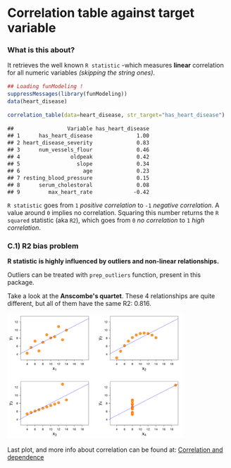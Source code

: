 Correlation table against target variable
=====

### What is this about?

It retrieves the well known `R statistic` -which measures **linear** correlation  for all numeric variables _(skipping the string ones)_.






```r
## Loading funModeling !
suppressMessages(library(funModeling))
data(heart_disease)
```


```r
correlation_table(data=heart_disease, str_target="has_heart_disease")
```

```
##                 Variable has_heart_disease
## 1      has_heart_disease              1.00
## 2 heart_disease_severity              0.83
## 3      num_vessels_flour              0.46
## 4                oldpeak              0.42
## 5                  slope              0.34
## 6                    age              0.23
## 7 resting_blood_pressure              0.15
## 8      serum_cholestoral              0.08
## 9         max_heart_rate             -0.42
```

`R statistic` goes from `1` _positive correlation_ to `-1` _negative correlation_. A value around `0` implies no correlation.
Squaring this number returns the `R squared` statistic (aka `R2`), which goes from `0` _no correlation_ to `1` _high correlation_. 

### C.1) R2 bias problem

**R statistic is highly influenced by outliers and non-linear relationships.**

Outliers can be treated with `prep_outliers` function, present in this package.

Take a look at the **Anscombe's quartet**. These 4 relationships are quite different, but all of them have the same R2: 0.816.


<img src="anscombe_quartet.png" title="plot of chunk unnamed-chunk-3" alt="plot of chunk unnamed-chunk-3" width="400" />



Last plot, and more info about correlation can be found at: [Correlation and dependence](https://en.wikipedia.org/wiki/Correlation_and_dependence)

<br>

<br>
